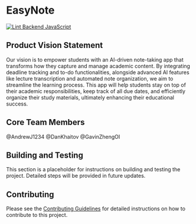 # EasyNote
[![Lint Backend JavaScript](https://github.com/agiledev-students-fall2024/4-final-project-easynote/actions/workflows/lint-backend.yml/badge.svg)](https://github.com/agiledev-students-fall2024/4-final-project-easynote/actions/workflows/lint-backend.yml)
## Product Vision Statement

Our vision is to empower students with an AI-driven note-taking app that transforms how they capture and manage academic content. By integrating deadline tracking and to-do functionalities, alongside advanced AI features like lecture transcription and automated note organization, we aim to streamline the learning process. This app will help students stay on top of their academic responsibilities, keep track of all due dates, and efficiently organize their study materials, ultimately enhancing their educational success.

## Core Team Members

@AndrewJ1234 @DanKhaitov @GavinZhengOI


## Building and Testing

This section is a placeholder for instructions on building and testing the project. Detailed steps will be provided in future updates.

## Contributing

Please see the [Contributing Guidelines](CONTRIBUTING.md) for detailed instructions on how to contribute to this project.


